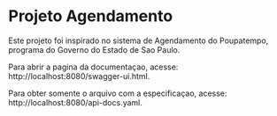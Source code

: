 # Projeto Agendamento

Este projeto foi inspirado no sistema de Agendamento do Poupatempo, programa do Governo do Estado de Sao Paulo.  

Para abrir a pagina da documentaçao, acesse: http://localhost:8080/swagger-ui.html. 

Para obter somente o arquivo com a especificaçao, acesse: http://localhost:8080/api-docs.yaml.

